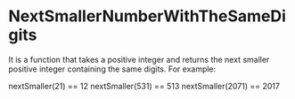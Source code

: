 # NextSmallerNumberWithTheSameDigits
It is a function that takes a positive integer and returns the next smaller positive integer containing the same digits.
For example:

nextSmaller(21) == 12
nextSmaller(531) == 513
nextSmaller(2071) == 2017
